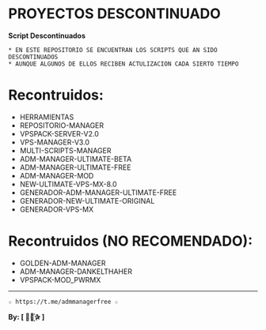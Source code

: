 ﻿# PROYECTOS DESCONTINUADO

**Script Descontinuados**

```
* EN ESTE REPOSITORIO SE ENCUENTRAN LOS SCRIPTS QUE AN SIDO DESCONTINUADOS 
* AUNQUE ALGUNOS DE ELLOS RECIBEN ACTULIZACION CADA SIERTO TIEMPO 
```

# Recontruidos:

*  HERRAMIENTAS
*  REPOSITORIO-MANAGER
*  VPSPACK-SERVER-V2.0
*  VPS-MANAGER-V3.0
*  MULTI-SCRIPTS-MANAGER
*  ADM-MANAGER-ULTIMATE-BETA
*  ADM-MANAGER-ULTIMATE-FREE
*  ADM-MANAGER-MOD
*  NEW-ULTIMATE-VPS-MX-8.0
*  GENERADOR-ADM-MANAGER-ULTIMATE-FREE
*  GENERADOR-NEW-ULTIMATE-ORIGINAL
*  GENERADOR-VPS-MX

# Recontruidos (NO RECOMENDADO):

*  GOLDEN-ADM-MANAGER 
*  ADM-MANAGER-DANKELTHAHER
*  VPSPACK-MOD_PWRMX

-------------------------------------------------------------------------------

```
☆ https://t.me/admmanagerfree ☆
```

**By: [  ⃘⃤꙰✰ ]**